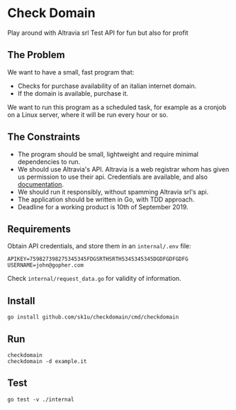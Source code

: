 # Check Domain
Play around with Altravia srl Test API for fun but also for profit

## The Problem
We want to have a small, fast program that:
- Checks for purchase availability of an italian internet domain.
- If the domain is available, purchase it.

We want to run this program as a scheduled task, for example as a cronjob on a Linux server,
where it will be run every hour or so.

## The Constraints
- The program should be small, lightweight and require minimal dependencies to run.
- We should use Altravia's API. Altravia is a web registrar whom has given us permission to use their api.
Credentials are available, and also [documentation](https://test.api.altravia.com/docs/).
- We should run it responsibly, without spamming Altravia srl's api.
- The application should be written in Go, with TDD approach.
- Deadline for a working product is 10th of September 2019.

## Requirements

Obtain API credentials, and store them in an `internal/.env` file:

```
APIKEY=759827398275345345FDGSRTHSRTH5345345345DGDFGDFGDFG
USERNAME=john@gopher.com
```

Check `internal/request_data.go` for validity of information.

## Install

```
go install github.com/sk1u/checkdomain/cmd/checkdomain
```

## Run
```
checkdomain
checkdomain -d example.it
```

## Test
```
go test -v ./internal
```
